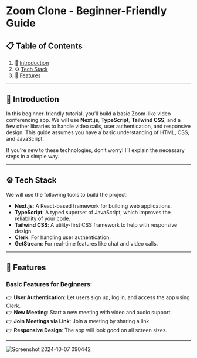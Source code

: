 # Zoom Clone - Beginner-Friendly Guide

## 📋 Table of Contents

1. 🤖 [Introduction](#introduction)
2. ⚙️ [Tech Stack](#tech-stack)
3. 🔋 [Features](#features)


---

## <a name="introduction">🤖 Introduction</a>

In this beginner-friendly tutorial, you’ll build a basic Zoom-like video conferencing app. We will use **Next.js**, **TypeScript**, **Tailwind CSS**, and a few other libraries to handle video calls, user authentication, and responsive design. This guide assumes you have a basic understanding of HTML, CSS, and JavaScript.

If you're new to these technologies, don’t worry! I’ll explain the necessary steps in a simple way.

---

## <a name="tech-stack">⚙️ Tech Stack</a>

We will use the following tools to build the project:

- **Next.js**: A React-based framework for building web applications.
- **TypeScript**: A typed superset of JavaScript, which improves the reliability of your code.
- **Tailwind CSS**: A utility-first CSS framework to help with responsive design.
- **Clerk**: For handling user authentication.
- **GetStream**: For real-time features like chat and video calls.

---

## <a name="features">🔋 Features</a>

### Basic Features for Beginners:

👉 **User Authentication**: Let users sign up, log in, and access the app using Clerk.  
👉 **New Meeting**: Start a new meeting with video and audio support.  
👉 **Join Meetings via Link**: Join a meeting by sharing a link.  
👉 **Responsive Design**: The app will look good on all screen sizes.

---
![Screenshot 2024-10-07 090442](https://github.com/user-attachments/assets/45c97858-8439-434d-8086-4d0eeaaaf761)


